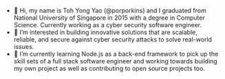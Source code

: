 - 👋 Hi, my name is Toh Yong Yao (@porporkins) and I graduated from National University of Singapore in 2015 with a degree in Computer Science. Currently working as a cyber security software engineer.
- 👀 I’m interested in building innovative solutions that are scalable, reliable, and secure against cyber security attacks to solve real-world issues. 
- 🌱 I’m currently learning Node.js as a back-end framework to pick up the skill sets of a full stack software engineer and working towards building my own project as well as contributing to open source projects too. 

<!---
porporkins/porporkins is a ✨ special ✨ repository because its `README.md` (this file) appears on your GitHub profile.
You can click the Preview link to take a look at your changes.
--->
